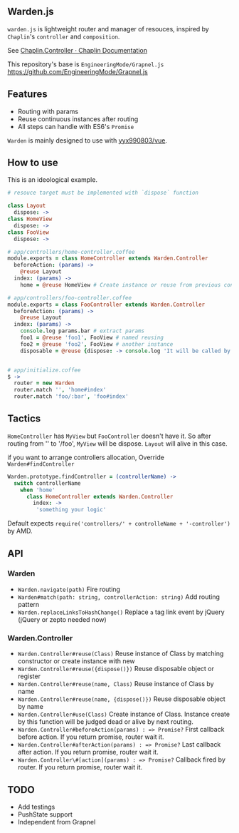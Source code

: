 ## Warden.js

`warden.js` is lightweight router and manager of resouces, inspired by `Chaplin`'s `controller` and `composition`.

See [Chaplin.Controller · Chaplin Documentation](http://chaplinjs.org/chaplin/chaplin.controller.html "Chaplin.Controller · Chaplin Documentation")

This repository's base is `EngineeringMode/Grapnel.js` https://github.com/EngineeringMode/Grapnel.js

## Features

- Routing with params
- Reuse continuous instances after routing
- All steps can handle with ES6's `Promise`

`Warden` is mainly designed to use with [yyx990803/vue](https://github.com/yyx990803/vue "yyx990803/vue").

## How to use

This is an ideological example.

```coffeescript
# resouce target must be implemented with `dispose` function

class Layout
  dispose: ->
class HomeView
  dispose: ->
class FooView
  dispose: ->

# app/controllers/home-controller.coffee
module.exports = class HomeController extends Warden.Controller
  beforeAction: (params) ->
    @reuse Layout
  index: (params) ->
    home = @reuse HomeView # Create instance or reuse from previous controller

# app/controllers/foo-controller.coffee
module.exports = class FooController extends Warden.Controller
  beforeAction: (params) ->
    @reuse Layout
  index: (params) ->
    console.log params.bar # extract params
    foo1 = @reuse 'foo1', FooView # named reusing
    foo2 = @reuse 'foo2', FooView # another instance
    disposable = @reuse {dispose: -> console.log 'It will be called by routing'}


# app/initialize.coffee
$ ->
  router = new Warden
  router.match '', 'home#index'
  router.match 'foo/:bar', 'foo#index'
```

## Tactics

`HomeController` has `MyView` but `FooController` doesn't have it. So after routing from '' to '/foo', `MyView` will be dispose. `Layout` will alive in this case.

if you want to arrange controllers allocation, Override `Warden#findController`

```coffeescript
Warden.prototype.findController = (controllerName) ->
  switch controllerName
    when 'home'
      class HomeController extends Warden.Controller
        index: ->
         'something your logic'
```

Default expects `require('controllers/' + controlleName + '-controller')` by AMD.

## API

### Warden

- `Warden.navigate(path)` Fire routing
- `Warden#match(path: string, controllerAction: string)` Add routing pattern
- `Warden.replaceLinksToHashChange()` Replace `a` tag link event by jQuery (jQuery or zepto needed now)

### Warden.Controller

- `Warden.Controller#reuse(Class)` Reuse instance of Class by matching constructor or create instance with new
- `Warden.Controller#reuse({dispose()})` Reuse disposable object or register
- `Warden.Controller#reuse(name, Class)` Reuse instance of Class by name
- `Warden.Controller#reuse(name, {dispose()})` Reuse disposable object by name
- `Warden.Controller#use(Class)` Create instance of Class. Instance create by this function will be judged dead or alive by next routing.
- `Warden.Controller#beforeAction(params) : => Promise?` First callback before action. If you return promise, router wait it.
- `Warden.Controller#afterAction(params) : => Promise?` Last callback after action. If you return promise, router wait it.
- `Warden.Controller\#[action](params) : => Promise?` Callback fired by router. If you return promise, router wait it.

## TODO

- Add testings
- PushState support
- Independent from Grapnel
